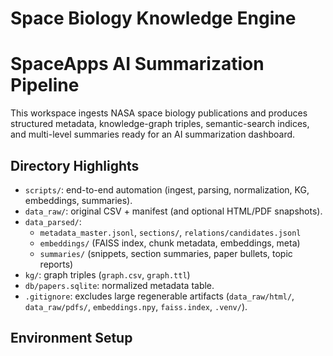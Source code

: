 # Space Biology Knowledge Engine
# SpaceApps AI Summarization Pipeline

This workspace ingests NASA space biology publications and produces structured metadata, knowledge-graph triples, semantic-search indices, and multi-level summaries ready for an AI summarization dashboard.

## Directory Highlights

- `scripts/`: end-to-end automation (ingest, parsing, normalization, KG, embeddings, summaries).
- `data_raw/`: original CSV + manifest (and optional HTML/PDF snapshots).
- `data_parsed/`:
  * `metadata_master.jsonl`, `sections/`, `relations/candidates.jsonl`
  * `embeddings/` (FAISS index, chunk metadata, embeddings, meta)
  * `summaries/` (snippets, section summaries, paper bullets, topic reports)
- `kg/`: graph triples (`graph.csv`, `graph.ttl`)
- `db/papers.sqlite`: normalized metadata table.
- `.gitignore`: excludes large regenerable artifacts (`data_raw/html/`, `data_raw/pdfs/`, `embeddings.npy`, `faiss.index`, `.venv/`).

## Environment Setup

